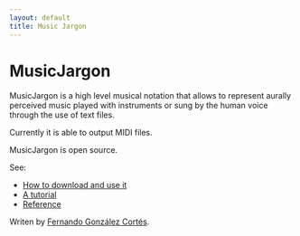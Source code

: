 ```yaml
---
layout: default
title: Music Jargon
---
```


# MusicJargon

MusicJargon is a high level musical notation that allows to represent aurally perceived music played with instruments or sung by the human voice through the use of text files.

Currently it is able to output MIDI files.

MusicJargon is open source.

See:

* [How to download and use it](usage)
* [A tutorial](tutorial)
* [Reference](reference)

Writen by [Fernando González Cortés](http://fergonco.org/).

